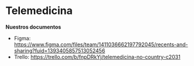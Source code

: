 # Telemedicina

**Nuestros documentos**

 - Figma: https://www.figma.com/files/team/1411036662197792045/recents-and-sharing?fuid=1393405857513052456
 - Trello:
   https://trello.com/b/fnpDRkYj/telemedicina-no-country-c2031
